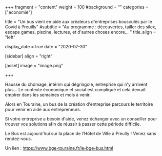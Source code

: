 +++
fragment = "content"
weight = 100
#background = ""
categories = ["economie"]

title = "Un bus vient en aide aux créateurs d'entreprises bousculés par le Covid à Preuilly"
#subtitle = "Au programme : découvertes, tailler des silex, escape games, piscine, lectures, et d'autres choses encore... "
title_align = "left"

display_date = true
date = "2020-07-30"

    
[sidebar]
  align = "right"

[asset]
  image = "image.png"
  
+++

Hausse du chômage, intérim qui dégringole, entreprise qui n'y arrivent plus... Le contexte économique et social est compliqué et cela devrait empirer dans les semaines et mois à venir. 

Alors en Touraine, un bus de la création d'entreprise parcours le territoire pour venir en aide aux entrepreneurs.

Si votre entreprise a besoin d'aide, venez échanger avec un conseiller pour trouver vos solutions afin de réussir à passer cette période difficile.

Le Bus est aujourd'hui sur la place de l'Hôtel de Ville à Preully ! Venez sans rendez-vous. 

Un lien : https://www.bge-touraine.fr/le-bge-bus.html
 


